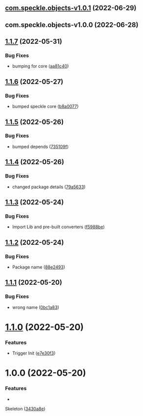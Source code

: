 ## [com.speckle.objects-v1.0.1](https://github.com/sasakiassociates/speckle-unity-connector/compare/com.speckle.objects-v1.0.0...com.speckle.objects-v1.0.1) (2022-06-29)

## com.speckle.objects-v1.0.0 (2022-06-28)

## [1.1.7](https://github.com/sasakiassociates/speckle-unity-objects/compare/v1.1.6...v1.1.7) (2022-05-31)

### Bug Fixes

* bumping for
  core ([aa81c40](https://github.com/sasakiassociates/speckle-unity-objects/commit/aa81c40af1ff6e4c11028e8696e02271daffae21))

## [1.1.6](https://github.com/sasakiassociates/speckle-unity-objects/compare/v1.1.5...v1.1.6) (2022-05-27)

### Bug Fixes

* bumped speckle
  core ([b8a0077](https://github.com/sasakiassociates/speckle-unity-objects/commit/b8a0077b09bfcbf7ec13984f29766c2e6f1b4daa))

## [1.1.5](https://github.com/sasakiassociates/speckle-unity-objects/compare/v1.1.4...v1.1.5) (2022-05-26)

### Bug Fixes

* bumped
  depends ([735109f](https://github.com/sasakiassociates/speckle-unity-objects/commit/735109f2d9bfad37b1327cec1091d3d93876b2da))

## [1.1.4](https://github.com/sasakiassociates/speckle-unity-objects/compare/v1.1.3...v1.1.4) (2022-05-26)

### Bug Fixes

* changed package
  details ([79a5633](https://github.com/sasakiassociates/speckle-unity-objects/commit/79a563388d2ba843e98e5565ebb71ecbcdcffb1e))

## [1.1.3](https://github.com/sasakiassociates/speckle-unity-objects/compare/v1.1.2...v1.1.3) (2022-05-24)

### Bug Fixes

* Import Lib and pre-built
  converters ([f5988be](https://github.com/sasakiassociates/speckle-unity-objects/commit/f5988be436e387fc4426a51f2f638b6bbd4158a1))

## [1.1.2](https://github.com/sasakiassociates/speckle-unity-objects/compare/v1.1.1...v1.1.2) (2022-05-24)

### Bug Fixes

* Package
  name ([88e2493](https://github.com/sasakiassociates/speckle-unity-objects/commit/88e24932e5c0d1fe12a81501c01220bb1feb210d))

## [1.1.1](https://github.com/sasakiassociates/speckle-unity-converters/compare/v1.1.0...v1.1.1) (2022-05-20)

### Bug Fixes

* wrong
  name ([0bc1a83](https://github.com/sasakiassociates/speckle-unity-converters/commit/0bc1a83299e60a746c23e898fb1d4a5c8827b50a))

# [1.1.0](https://github.com/sasakiassociates/speckle-unity-converters/compare/v1.0.0...v1.1.0) (2022-05-20)

### Features

* Trigger
  Init ([e7e30f3](https://github.com/sasakiassociates/speckle-unity-converters/commit/e7e30f33c6045ef6de10dd811fb5955e0a68483a))

# 1.0.0 (2022-05-20)

### Features

*

Skeleton ([3430a8e](https://github.com/sasakiassociates/speckle-unity-converters/commit/3430a8ea86f312c1e75540c3b9a2d2b835f3305d))
